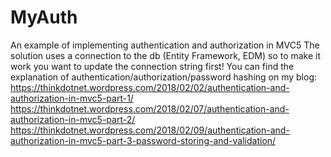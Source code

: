 # MyAuth
An example of implementing authentication and authorization in MVC5
The solution uses a connection to the db (Entity Framework, EDM) so to make it work you want to update the connection string first!
You can find the explanation of authentication/authorization/password hashing on my blog:
https://thinkdotnet.wordpress.com/2018/02/02/authentication-and-authorization-in-mvc5-part-1/
https://thinkdotnet.wordpress.com/2018/02/07/authentication-and-authorization-in-mvc5-part-2/
https://thinkdotnet.wordpress.com/2018/02/09/authentication-and-authorization-in-mvc5-part-3-password-storing-and-validation/
